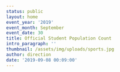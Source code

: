 ```yaml
---
status: public
layout: home
event_year: '2019'
event_month: September
event_date: 30
title: Official Student Population Count
intro_paragraph: ''
thumbnail: /assets/img/uploads/sports.jpg
author: direction
date: '2019-09-08 00:09:00'
---
```


